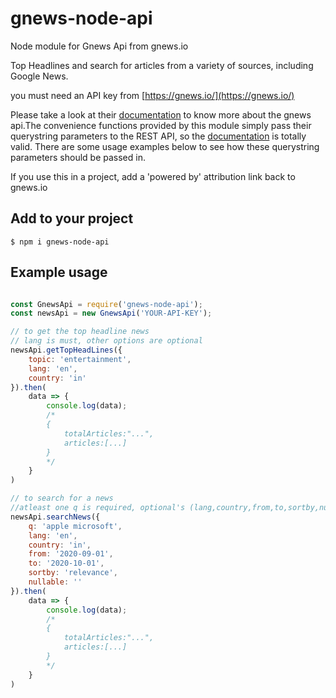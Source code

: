 # gnews-node-api
Node module for Gnews Api from gnews.io

Top Headlines and search for articles from a variety of sources, including Google News.

you must need an API key from [https://gnews.io/](https://gnews.io/)

Please take a look at their [documentation](https://gnews.io/docs/v4#introduction) to know more about the gnews api.The convenience functions provided by this module
simply pass their querystring parameters to the REST API, so the [documentation](https://gnews.io/docs/v4#introduction)
is totally valid. There are some usage examples below to see how these querystring parameters should be passed in.

If you use this in a project, add a 'powered by' attribution link back to gnews.io

## Add to your project
```shell
$ npm i gnews-node-api
```

## Example usage

```js

const GnewsApi = require('gnews-node-api');
const newsApi = new GnewsApi('YOUR-API-KEY');

// to get the top headline news
// lang is must, other options are optional
newsApi.getTopHeadLines({
    topic: 'entertainment',
    lang: 'en',
    country: 'in'
}).then(
    data => {
        console.log(data);
        /*
        {
            totalArticles:"...",
            articles:[...]
        }
        */
    }
)

// to search for a news
//atleast one q is required, optional's (lang,country,from,to,sortby,nullable)
newsApi.searchNews({
    q: 'apple microsoft',
    lang: 'en',
    country: 'in',
    from: '2020-09-01',
    to: '2020-10-01',
    sortby: 'relevance',
    nullable: ''
}).then(
    data => {
        console.log(data);
        /*
        {
            totalArticles:"...",
            articles:[...]
        }
        */
    }
)
```
 
